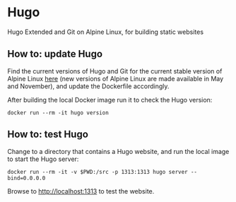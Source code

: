 # Hugo

Hugo Extended and Git on Alpine Linux, for building static websites

## How to: update Hugo

Find the current versions of Hugo and Git for the current stable version of 
Alpine Linux [here](https://pkgs.alpinelinux.org/packages) (new versions of 
Alpine Linux are made available in May and November), and update the Dockerfile 
accordingly.

After building the local Docker image run it to check the Hugo version:

```
docker run --rm -it hugo version
```

 ## How to: test Hugo

Change to a directory that contains a Hugo website, and run the local image to 
start the Hugo server:

```
docker run --rm -it -v $PWD:/src -p 1313:1313 hugo server --bind=0.0.0.0
```

Browse to <http://localhost:1313> to test the website.
